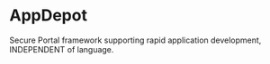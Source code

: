 # AppDepot
Secure Portal framework supporting rapid application development, INDEPENDENT of language.
